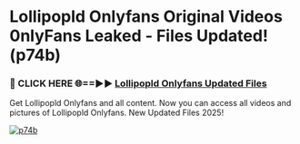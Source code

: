 # Lollipopld Onlyfans Original Videos 0nlyFans Leaked - Files Updated! (p74b)

<h3>🔴 CLICK HERE 🌐==►► <a href="https://tinyurl.com/2m67pmp6" rel="nofollow">Lollipopld Onlyfans Updated Files</a></h3>

Get Lollipopld Onlyfans and all content. Now you can access all videos and pictures of Lollipopld Onlyfans. New Updated Files 2025!

[![p74b](https://i.imgur.com/H4QAA4z.gif)](https://tinyurl.com/2m67pmp6)